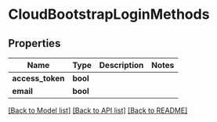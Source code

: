 # CloudBootstrapLoginMethods

## Properties

Name | Type | Description | Notes
------------ | ------------- | ------------- | -------------
**access_token** | **bool** |  | 
**email** | **bool** |  | 

[[Back to Model list]](../README.md#documentation-for-models) [[Back to API list]](../README.md#documentation-for-api-endpoints) [[Back to README]](../README.md)


